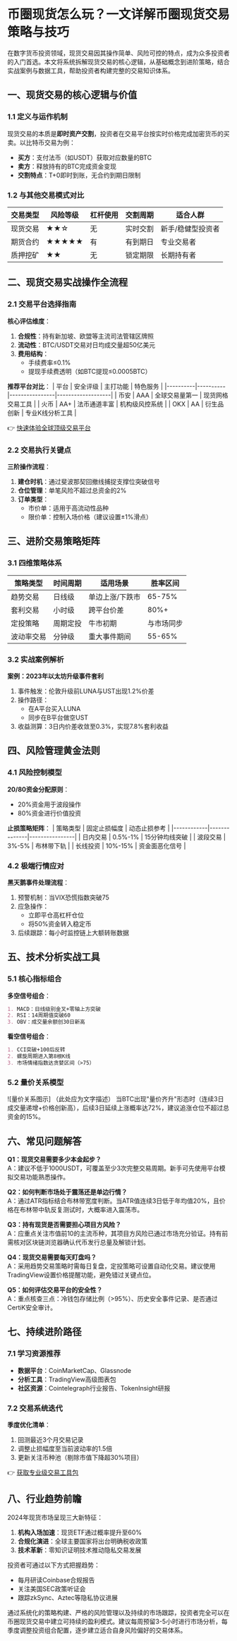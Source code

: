 # 币圈现货怎么玩？一文详解币圈现货交易策略与技巧

在数字货币投资领域，现货交易因其操作简单、风险可控的特点，成为众多投资者的入门首选。本文将系统拆解现货交易的核心逻辑，从基础概念到进阶策略，结合实战案例与数据工具，帮助投资者构建完整的交易知识体系。

## 一、现货交易的核心逻辑与价值

### 1.1 定义与运作机制
现货交易的本质是**即时资产交割**，投资者在交易平台按实时价格完成加密货币的买卖。以比特币交易为例：
- **买方**：支付法币（如USDT）获取对应数量的BTC
- **卖方**：释放持有的BTC完成资金变现
- **交割特点**：T+0即时到账，无合约到期日限制

### 1.2 与其他交易模式对比
| 交易类型   | 风险等级 | 杠杆使用 | 交割周期 | 适合人群        |
|------------|----------|----------|----------|-----------------|
| 现货交易   | ★★☆      | 无       | 实时交割 | 新手/稳健型投资者 |
| 期货合约   | ★★★★★    | 有       | 有到期日 | 专业交易者      |
| 质押挖矿   | ★★       | 无       | 锁定期限 | 长期持有者      |

## 二、现货交易实战操作全流程

### 2.1 交易平台选择指南
**核心评估维度**：
1. **合规性**：持有新加坡、欧盟等主流司法管辖区牌照
2. **流动性**：BTC/USDT交易对日均成交量超50亿美元
3. **费用结构**：
   - 手续费率≤0.1%
   - 提现手续费透明（如BTC提现≤0.0005BTC）

**推荐平台对比**：
| 平台     | 安全评级 | 主打功能       | 特色服务          |
|----------|----------|----------------|-------------------|
| 币安     | AAA      | 全球交易量第一 | 现货网格交易工具  |
| 火币     | AA+      | 法币通道丰富   | 机构级风控系统    |
| OKX      | AA       | 衍生品创新     | 专业K线分析工具   |

👉 [快速体验全球顶级交易平台](https://bit.ly/okx_welcome)

### 2.2 交易执行关键点
**三阶操作流程**：
1. **建仓时机**：通过斐波那契回撤线捕捉支撑位突破信号
2. **仓位管理**：单笔风险不超过总资金的2%
3. **订单类型**：
   - 市价单：适用于高流动性品种
   - 限价单：控制入场价格（建议设置±1%滑点）

## 三、进阶交易策略矩阵

### 3.1 四维策略体系
| 策略类型   | 时间周期 | 适用场景       | 胜率区间 |
|------------|----------|----------------|----------|
| 趋势交易   | 日线级   | 单边上涨/下跌市| 65-75%   |
| 套利交易   | 小时级   | 跨平台价差     | 80%+     |
| 定投策略   | 周期定投 | 牛市初期       | 与市场同步 |
| 波动率交易 | 分钟级   | 重大事件期间   | 55-65%   |

### 3.2 实战案例解析
**案例：2023年以太坊升级事件套利**
1. 事件触发：伦敦升级前LUNA与UST出现1.2%价差
2. 操作路径：
   - 在A平台买入LUNA
   - 同步在B平台做空UST
3. 收益测算：3日内价差收敛至0.3%，实现7.8%套利收益

## 四、风险管理黄金法则

### 4.1 风险控制模型
**20/80资金分配原则**：
- 20%资金用于波段操作
- 80%资金进行价值投资

**止损策略矩阵**：
| 策略类型   | 固定止损幅度 | 动态止损参考   |
|------------|--------------|----------------|
| 日内交易   | 0.5%-1%      | 15分钟均线突破 |
| 波段交易   | 3%-5%        | 布林带下轨     |
| 长线投资   | 10%-15%      | 资金面恶化信号 |

### 4.2 极端行情应对
**黑天鹅事件处理流程**：
1. 预警机制：当VIX恐慌指数突破75
2. 应急操作：
   - 立即平仓高杠杆仓位
   - 将50%资金转入稳定币
3. 后续跟踪：每小时监控链上大额转账数据

## 五、技术分析实战工具

### 5.1 核心指标组合
**多空信号组合**：
```markdown
1. MACD：日线级别金叉+零轴上方突破
2. RSI：14周期值突破60
3. OBV：成交量余额创30日新高
```

**看空信号组合**：
```markdown
1. CCI突破+100后反转
2. 螺旋周期进入第8根K线
3. 市场情绪指数达贪婪区间（>75）
```

### 5.2 量价关系模型
![量价关系图示]
（此处应为文字描述）
当BTC出现"量价齐升"形态时（连续3日成交量递增+价格创新高），后续3日延续上涨概率达72%，建议追涨仓位不超过总资金的15%。

## 六、常见问题解答

**Q1：现货交易需要多少本金起步？**  
A：建议不低于1000USDT，可覆盖至少3次完整交易周期。新手可先使用平台模拟交易功能熟悉操作。

**Q2：如何判断市场处于震荡还是单边行情？**  
A：通过ATR指标结合布林带宽度判断。当ATR值连续3日低于年均值20%，且价格在布林带中轨反复测试时，大概率进入震荡市。

**Q3：持有现货是否需要担心项目方风险？**  
A：应重点关注市值前10的主流币种，其项目方风险已通过市场充分验证。持有前需核对区块链浏览器确认代币发行总量及解锁计划。

**Q4：现货交易需要每天盯盘吗？**  
A：采用趋势交易策略时需每日复盘，定投策略可设置自动化交易。建议使用TradingView设置价格提醒功能，避免错过关键点位。

**Q5：如何评估交易平台的安全性？**  
A：重点核查三点：冷钱包存储比例（>95%）、历史安全事件记录、是否通过CertiK安全审计。

## 七、持续进阶路径

### 7.1 学习资源推荐
- **数据平台**：CoinMarketCap、Glassnode
- **分析工具**：TradingView高级图表包
- **社区资源**：Cointelegraph行业报告、TokenInsight研报

### 7.2 交易系统迭代
**季度优化清单**：
1. 回测最近3个月交易记录
2. 调整止损幅度至当前波动率的1.5倍
3. 更新关注币种池（剔除市值下降超30%项目）

👉 [获取专业级交易工具包](https://bit.ly/okx_welcome)

## 八、行业趋势前瞻

2024年现货市场呈现三大新特征：
1. **机构入场加速**：现货ETF通过概率提升至60%
2. **合规化演进**：全球主要国家将出台明确税收政策
3. **技术革新**：零知识证明技术推动隐私交易发展

投资者可通过以下方式把握趋势：
- 每月研读Coinbase合规报告
- 关注美国SEC政策听证会
- 跟踪zkSync、Aztec等隐私协议进展

通过系统化的策略构建、严格的风险管理以及持续的市场跟踪，投资者完全可以在币圈现货交易中建立可持续的盈利模式。建议每周预留3-5小时进行市场分析，每季度调整投资组合配置，逐步建立适合自身风险偏好的交易体系。